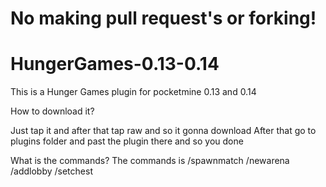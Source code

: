 # No making pull request's or forking!
# HungerGames-0.13-0.14
This is a Hunger Games plugin for pocketmine 0.13 and 0.14

How to download it?

Just tap it and after that tap raw and so it gonna download After that go to plugins folder and past the plugin there and so you done

What is the commands? The commands is /spawnmatch /newarena /addlobby /setchest
